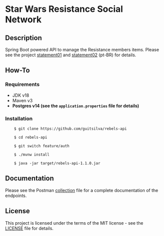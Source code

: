 # Star Wars Resistance Social Network

## Description

Spring Boot powered API to manage the Resistance members items. Please see the project [statement01](https://github.com/guitsilva/rebels-api/blob/feature/auth/docs/statement01.pdf) and [statement02](https://github.com/guitsilva/rebels-api/blob/feature/auth/docs/statement02.pdf) (pt-BR) for details.

## How-To

### Requirements

- JDK v18
- Maven v3
- **Postgres v14 (see the `application.properties` file for details)**

### Installation

```shell
    $ git clone https://github.com/guitsilva/rebels-api
    
    $ cd rebels-api
    
    $ git switch feature/auth
    
    $ ./mvnw install
    
    $ java -jar target/rebels-api-1.1.0.jar
```

## Documentation

Please see the Postman [collection](https://github.com/guitsilva/rebels-api/blob/feature/auth/docs/rebels-api.postman_collection.json) file for a complete documentation of the endpoints.  

## License

This project is licensed under the terms of the MIT license - see the [LICENSE](https://github.com/guitsilva/rebels-api/blob/feature/auth/LICENSE) file for details.

